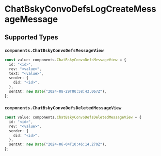 # ChatBskyConvoDefsLogCreateMessageMessage


## Supported Types

### `components.ChatBskyConvoDefsMessageView`

```typescript
const value: components.ChatBskyConvoDefsMessageView = {
  id: "<id>",
  rev: "<value>",
  text: "<value>",
  sender: {
    did: "<id>",
  },
  sentAt: new Date("2024-08-29T00:58:43.067Z"),
};
```

### `components.ChatBskyConvoDefsDeletedMessageView`

```typescript
const value: components.ChatBskyConvoDefsDeletedMessageView = {
  id: "<id>",
  rev: "<value>",
  sender: {
    did: "<id>",
  },
  sentAt: new Date("2024-06-04T10:46:14.270Z"),
};
```

